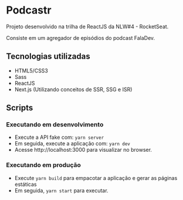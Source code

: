 # Podcastr

Projeto desenvolvido na trilha de ReactJS da NLW#4 - RocketSeat.

Consiste em um agregador de episódios do podcast FalaDev.

## Tecnologias utilizadas

- HTML5/CSS3
- Sass
- ReactJS
- Next.js (Utilizando conceitos de SSR, SSG e ISR)

## Scripts

### Executando em desenvolvimento

- Execute a API fake com: `yarn server` 
- Em seguida, execute a aplicação com: `yarn dev`
- Acesse http://localhost:3000 para visualizar no browser.

### Executando em produção

- Execute `yarn build` para empacotar a aplicação e gerar as páginas estáticas
- Em seguida, `yarn start` para executar.
